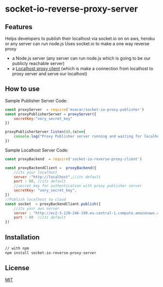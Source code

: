 # socket-io-reverse-proxy-server

## Features
Helps developers to  publish their localhost via socket.io on on aws, heroku or any server can run node.js
Uses socket.io to make a one way reverse proxy

- a Node.js server (any server can run node.js which is going to be our publicly reachable server)
- a [Localhost proxy client](https://github.com/msacar/socket-io-proxy-localhost) (which is make a connection from localhost to proxy server and serve our localhost)

## How to use

Sample Publisher Server Code:

```js
const proxyServer  = require('msacar/socket-io-proxy-publisher')
const proxyPublisherServer = proxyServer({
    secretKey:"very_secret_key"
})

proxyPublisherServer.listen(80,(e)=>{
    console.log("Proxy Publisher server running and waiting for localhost's connection.")
})
```
Sample Localhost Server Code:

```js
const proxyBackend  = require('socket-io-reverse-proxy-client')

const proxyBackendClient =  proxyBackend({
    //its your localhost
    server :"http://localhost",//its default
    port : 80, //its default
    //secret key for authentication with proxy publisher server
    secretKey: "very_secret_key",
})
//Publish localhost to cloud
const socket  = proxyBackendClient.publish({
    //its your aws server
    server : "http://ec2-3-120-246-199.eu-central-1.compute.amazonaws.com/",
    port : 80  //its default
})
```


## Installation

```bash
// with npm
npm install socket-io-reverse-proxy-server

```

## License

[MIT](LICENSE)
